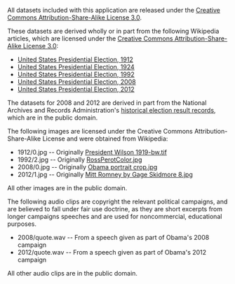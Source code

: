 All datasets included with this application are released under the [Creative
Commons Attribution-Share-Alike License
3.0](https://creativecommons.org/licenses/by-sa/3.0/).

These datasets are derived wholly or in part from the following Wikipedia
articles, which are licensed under the [Creative Commons Attribution-Share-Alike
License 3.0](https://creativecommons.org/licenses/by-sa/3.0/):
* [United States Presidential Election,
  1912](https://en.wikipedia.org/wiki/United_States_presidential_election,_1912)
* [United States Presidential Election,
  1924](https://en.wikipedia.org/wiki/United_States_presidential_election,_1924)
* [United States Presidential Election,
  1992](https://en.wikipedia.org/wiki/United_States_presidential_election,_1992)
* [United States Presidential Election,
  2008](https://en.wikipedia.org/wiki/United_States_presidential_election,_2008)
* [United States Presidential Election,
  2012](https://en.wikipedia.org/wiki/United_States_presidential_election,_2012)

The datasets for 2008 and 2012 are derived in part from the National Archives
and Records Administration's [historical election result
records](https://www.archives.gov/federal-register/electoral-college/historical.html),
which are in the public domain.

The following images are licensed under the Creative Commons
Attribution-Share-Alike License and were obtained from Wikipedia:
* 1912/0.jpg -- Originally [President Wilson
  1919-bw.tif](https://en.wikipedia.org/wiki/File:President_Wilson_1919-bw.tif)
* 1992/2.jpg -- Originally
  [RossPerotColor.jpg](https://en.wikipedia.org/wiki/File:RossPerotColor.jpg)
* 2008/0.jpg -- Originally [Obama portrait
  crop.jpg](https://en.wikipedia.org/wiki/File:Obama_portrait_crop.jpg)
* 2012/1.jpg -- Originally [Mitt Romney by Gage Skidmore
  8.jpg](https://en.wikipedia.org/wiki/File:Mitt_Romney_by_Gage_Skidmore_8.jpg)

All other images are in the public domain.

The following audio clips are copyright the relevant political campaigns, and
are believed to fall under fair use doctrine, as they are short excerpts from
longer campaigns speeches and are used for noncommercial, educational purposes.
* 2008/quote.wav -- From a speech given as part of Obama's 2008 campaign
* 2012/quote.wav -- From a speech given as part of Obama's 2012 campaign

All other audio clips are in the public domain.
